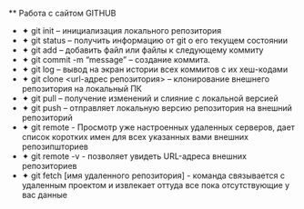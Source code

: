 ** Работа с сайтом GITHUB

* ✦ git init – инициализация локального репозитория
* ✦ git status – получить информацию от git о его текущем состоянии
* ✦ git add – добавить файл или файлы к следующему коммиту
* ✦ git commit -m “message” – создание коммита.
* ✦ git log – вывод на экран истории всех коммитов с их хеш-кодами
* ✦ git clone <url-адрес репозитория> – клонирование внешнего репозитория на локальный ПК
* ✦ git pull – получение изменений и слияние с локальной версией
* ✦ git push – отправляет локальную версию репозитория на внешний репозиторий
* ✦ git remote - Просмотр уже настроенных удаленных серверов, дает список коротких имен для всех указанных вами внешних репозипшториев
* ✦ git remote -v  - позволяет увидеть URL-адреса внешних репозиториев
* ✦ git fetch [имя удаленного репозитория] - команда связывается с удаленным проектом и извлекает оттуда все пока отсутствующие у вас данные